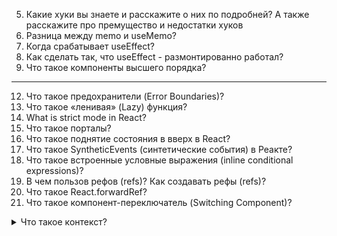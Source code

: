 5. Какие хуки вы знаете и расскажите о них по подробней? А также расскажите про премущество и недостатки хуков 
6. Разница между memo и useMemo?
7. Когда срабатывает useEffect?
8. Как сделать так, что useEffect - размонтированно работал?
9. Что такое компоненты высшего порядка?

---

12. Что такое предохранители (Error Boundaries)?
13. Что такое «ленивая» (Lazy) функция?
14. What is strict mode in React?
15. Что такое порталы?
22. Что такое поднятие состояния в вверх в React?
16. Что такое SyntheticEvents (синтетические события) в Реакте?
17. Что такое встроенные условные выражения (inline conditional expressions)?
18. В чем пользов рефов (refs)? Как создавать рефы (refs)? 
19. Что такое React.forwardRef?
22. Что такое компонент-переключатель (Switching Component)?


 
<details>
<summary>  Что такое контекст? </summary>

Он разработан для передачи данных от одного компонента к другой избегая промежуточные компоненты. Например: избегая пропс дриблинга. Чтобы создать контекст нужно написать React.createContext(), затем используя provider мы оборачиваем наш компонент, в нем мы также задать значения, а чтобы получить доступ необходимо обернуть в Consumer()

</details>

